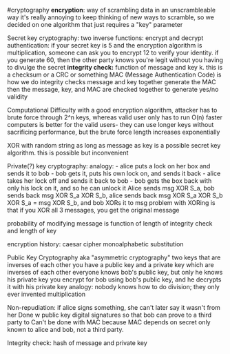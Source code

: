 
#cryptography 
**encryption**: way of scrambling data in an unscrambleable way
it's really annoying to keep thinking of new ways to scramble, so we decided on one algorithm that just requires a "key" parameter

Secret key cryptography:
	two inverse functions: encrypt and decrypt
	authentication: if your secret key is 5 and the encryption algorithm is multiplication, someone can ask you to encrypt 12 to verify your identity. if you generate 60, then the other party knows you're legit without you having to divulge the secret
	**integrity check:** function of message and key k. this is a checksum or a CRC or something
	MAC (Message Authentication Code) is how we do integrity checks 
		message and key together generate the MAC
		then the message, key, and MAC are checked together to generate yes/no validity

Computational Difficulty
	with a good encryption algorithm, attacker has to brute force through 2^n keys, whereas valid user only has to run O(n)
	faster computers is better for the valid users- they can use longer keys without sacrificing performance, but the brute force length increases exponentially

XOR with random string as long as message as key is a possible secret key algorithm. this is possible but inconvenient

Private(?) key cryptography:
	analogy:
	- alice puts a lock on her box and sends it to bob
	- bob gets it, puts his own lock on, and sends it back
	- alice takes her lock off and sends it back to bob
	- bob gets the box back with only his lock on it, and so he can unlock it
	Alice sends msg XOR S_a, bob sends back msg XOR S_a XOR S_b, alice sends back msg XOR S_a XOR S_b XOR S_a = msg XOR S_b, and bob XORs it to msg
	problem with XORing is that if you XOR all 3 messages, you get the original message

probability of modifying message is function of length of integrity check and length of key

encryption history:
	caesar cipher
	monoalphabetic substitution

Public Key Cryptography
	aka "asymmetric cryptography"
	two keys that are inverses of each other
	you have a public key and a private key which are inverses of each other
	everyone knows bob's public key, but only he knows his private key
	you encrypt for bob using bob's public key, and he decrypts it with his private key
	analogy: nobody knows how to do division; they only ever invented multiplication

Non-repudiation: 
	if alice signs something, she can't later say it wasn't from her
	Done w public key digital signatures so that bob can prove to a third party to 
	Can't be done with MAC because MAC depends on secret only known to alice and bob, not a third party. 

Integrity check: hash of message and private key


